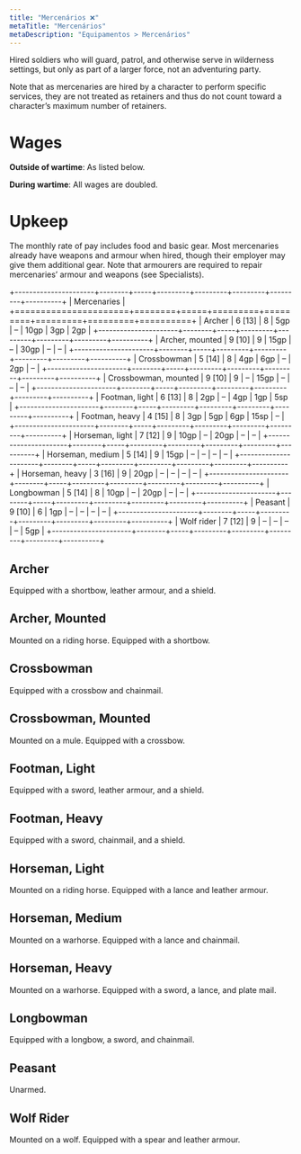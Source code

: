 ```yaml
---
title: "Mercenários ❌"
metaTitle: "Mercenários"
metaDescription: "Equipamentos > Mercenários"
---
```


Hired soldiers who will guard, patrol, and otherwise serve in wilderness settings, but only as part of a larger force, not an adventuring party.

Note that as mercenaries are hired by a character to perform specific services, they are not treated as retainers and thus do not count toward a character’s maximum number of retainers. 

# Wages

**Outside of wartime**: As listed below.

**During wartime**: All wages are doubled.

# Upkeep

The monthly rate of pay includes food and basic gear. Most mercenaries already have weapons and armour when hired, though their employer may give them additional gear. Note that armourers are required to repair mercenaries’ armour and weapons (see Specialists). 

+----------------------+--------+-----+---------+---------+---------+---------+----------+
| Mercenaries                                                                            |
+======================+========+=====+=========+=========+=========+=========+==========+
| Archer               | 6 [13] | 8   | 5gp     | &ndash; | 10gp    | 3gp     | 2gp      |
+----------------------+--------+-----+---------+---------+---------+---------+----------+
| Archer, mounted      | 9 [10] | 9   | 15gp    | &ndash; | 30gp    | &ndash; | &ndash;  |
+----------------------+--------+-----+---------+---------+---------+---------+----------+
| Crossbowman          | 5 [14] | 8   | 4gp     | 6gp     | &ndash; | 2gp     | &ndash;  |
+----------------------+--------+-----+---------+---------+---------+---------+----------+
| Crossbowman, mounted | 9 [10] | 9   | &ndash; | 15gp    | &ndash; | &ndash; | &ndash;  |
+----------------------+--------+-----+---------+---------+---------+---------+----------+
| Footman, light       | 6 [13] | 8   | 2gp     | &ndash; | 4gp     | 1gp     | 5sp      |
+----------------------+--------+-----+---------+---------+---------+---------+----------+
| Footman, heavy       | 4 [15] | 8   | 3gp     | 5gp     | 6gp     | 15sp    | &ndash;  | 
+----------------------+--------+-----+---------+---------+---------+---------+----------+
| Horseman, light      | 7 [12] | 9   | 10gp    | &ndash; | 20gp    | &ndash; | &ndash;  | 
+----------------------+--------+-----+---------+---------+---------+---------+----------+
| Horseman, medium     | 5 [14] | 9   | 15gp    | &ndash; | &ndash; | &ndash; | &ndash;  |
+----------------------+--------+-----+---------+---------+---------+---------+----------+
| Horseman, heavy      | 3 [16] | 9   | 20gp    | &ndash; | &ndash; | &ndash; | &ndash;  |
+----------------------+--------+-----+---------+---------+---------+---------+----------+
| Longbowman           | 5 [14] | 8   | 10gp    | &ndash; | 20gp    | &ndash; | &ndash;  |
+----------------------+--------+-----+---------+---------+---------+---------+----------+
| Peasant              | 9 [10] | 6   | 1gp     | &ndash; | &ndash; | &ndash; | &ndash;  |
+----------------------+--------+-----+---------+---------+---------+---------+----------+
| Wolf rider           | 7 [12] | 9   | &ndash; | &ndash; | &ndash; | &ndash; | 5gp      |
+----------------------+--------+-----+---------+---------+---------+---------+----------+

## Archer
Equipped with a shortbow, leather armour, and a shield.

## Archer, Mounted
Mounted on a riding horse. Equipped with a shortbow.

## Crossbowman
Equipped with a crossbow and chainmail.

## Crossbowman, Mounted
Mounted on a mule. Equipped with a crossbow.

## Footman, Light
Equipped with a sword, leather armour, and a shield.

## Footman, Heavy
Equipped with a sword, chainmail, and a shield.

## Horseman, Light
Mounted on a riding horse. Equipped with a lance and leather armour.

## Horseman, Medium
Mounted on a warhorse. Equipped with a lance and chainmail.

## Horseman, Heavy
Mounted on a warhorse. Equipped with a sword, a lance, and plate mail.

## Longbowman
Equipped with a longbow, a sword, and chainmail.

## Peasant
Unarmed.

## Wolf Rider
Mounted on a wolf. Equipped with a spear and leather armour. 